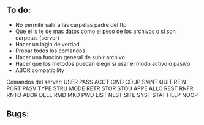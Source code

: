## To do:
- No permitir salir a las carpetas padre del ftp
- Que el ls te de mas datos como el peso de los archivos o si son carpetas (server)
- Hacer un login de verdad
- Probar todos los comandos
- Hacer una funcion general de subir archivo 
- Hacer que los metodos puedan elegir si usar el modo activo o pasivo
- ABOR compatibility

Comandos del server:
USER
PASS
ACCT
CWD
CDUP
SMNT
QUIT
REIN
PORT
PASV
TYPE
STRU
MODE
RETR
STOR
STOU
APPE
ALLO
REST
RNFR
RNTO
ABOR
DELE
RMD
MKD
PWD
LIST
NLST
SITE
SYST
STAT
HELP
NOOP

## Bugs: